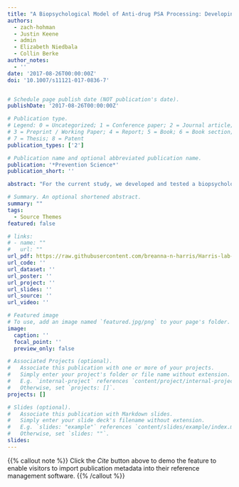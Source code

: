 ```yaml
---
title: "A Biopsychological Model of Anti-drug PSA Processing: Developing Effective Persuasive Messages"
authors:
  - zach-hohman
  - Justin Keene
  - admin
  - Elizabeth Niedbala
  - Collin Berke
author_notes:
  - ''
date: '2017-08-26T00:00:00Z'
doi: '10.1007/s11121-017-0836-7'


# Schedule page publish date (NOT publication's date).
publishDate: '2017-08-26T00:00:00Z'

# Publication type.
# Legend: 0 = Uncategorized; 1 = Conference paper; 2 = Journal article;
# 3 = Preprint / Working Paper; 4 = Report; 5 = Book; 6 = Book section;
# 7 = Thesis; 8 = Patent
publication_types: ['2']

# Publication name and optional abbreviated publication name.
publication: '*Prevention Science*'
publication_short: ''

abstract: "For the current study, we developed and tested a biopsychological model to combine research on psychological tension, the Limited Capacity Model of Motivated Mediated Message Processing, and the endocrine system to predict and understand how people process anti-drug PSAs. We predicted that co-presentation of pleasant and unpleasant information, vs. solely pleasant or unpleasant, will trigger evaluative tension about the target behavior in persuasive messages and result in a biological response (increase in cortisol, alpha amylase, and heart rate). In experiment 1, we assessed the impact of co-presentation of pleasant and unpleasant information in persuasive messages on evaluative tension (conceptualized as attitude ambivalence), in experiment 2, we explored the impact of co-presentation on endocrine system responses (salivary cortisol and alpha amylase), and in experiment 3, we assessed the impact of co-presentation on heart rate. Across all experiments, we demonstrated that co-presentation of pleasant and unpleasant information, vs. solely pleasant or unpleasant, in persuasive communications leads to increases in attitude ambivalence, salivary cortisol, salivary alpha amylase, and heart rate. Taken together, the results support the initial paths of our biopsychological model of persuasive message processing and indicate that including both pleasant and unpleasant information in a message impacts the viewer. We predict that increases in evaluative tension and biological responses will aid in memory and cognitive processing of the message. However, future research is needed to test that hypothesis."

# Summary. An optional shortened abstract.
summary: ""
tags:
  - Source Themes
featured: false

# links:
# - name: ""
#   url: ""
url_pdf: https://raw.githubusercontent.com/breanna-n-harris/Harris-lab-website/34e2c680573a43ea3e33b54094c3b6bc0c2b9ca5/content/publication/Hohman_etal_2017_PrevSci_PSAs_cort_HR_sAA/Hohman_etal_2017_PrevSci_PSAs_cort_HR_sAA.pdf
url_code: ''
url_dataset: ''
url_poster: ''
url_project: ''
url_slides: ''
url_source: ''
url_video: ''

# Featured image
# To use, add an image named `featured.jpg/png` to your page's folder.
image:
  caption: ''
  focal_point: ''
  preview_only: false

# Associated Projects (optional).
#   Associate this publication with one or more of your projects.
#   Simply enter your project's folder or file name without extension.
#   E.g. `internal-project` references `content/project/internal-project/index.md`.
#   Otherwise, set `projects: []`.
projects: []

# Slides (optional).
#   Associate this publication with Markdown slides.
#   Simply enter your slide deck's filename without extension.
#   E.g. `slides: "example"` references `content/slides/example/index.md`.
#   Otherwise, set `slides: ""`.
slides:
---
```


{{% callout note %}}
Click the _Cite_ button above to demo the feature to enable visitors to import publication metadata into their reference management software.
{{% /callout %}}
